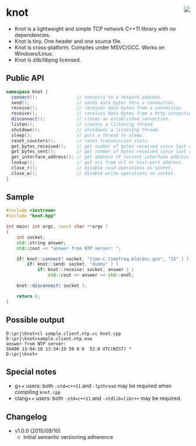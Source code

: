 knot <a href="https://travis-ci.org/r-lyeh/knot"><img src="https://api.travis-ci.org/r-lyeh/knot.svg?branch=master" align="right" /></a>
====

- Knot is a lightweight and simple TCP network C++11 library with no dependencies.
- Knot is tiny. One header and one source file.
- Knot is cross-platform. Compiles under MSVC/GCC. Works on Windows/Linux.
- Knot is zlib/libpng licensed.

## Public API
```c++
namespace knot {
  connect();               // connects to a network address.
  send();                  // sends data bytes thru a connection.
  receive();               // receives data bytes from a connection.
  receive();               // receives data bytes from a http connection.
  disconnect();            // closes an established connection.
  listen();                // creates a listening thread.
  shutdown();              // shutdowns a listening thread.
  sleep();                 // puts a thread to sleep.
  reset_counters();        // reset transmission stats.
  get_bytes_received();    // get number of bytes received since last reset.
  get_bytes_sent();        // get number of bytes received since last reset.
  get_interface_address(); // get address of current interface address (requires an established connection)
  lookup();                // get uri from url or host:port address.
  close_r();               // disable read operations on socket.
  close_w();               // disable write operations on socket.
}
```

## Sample
```c++
#include <iostream>
#include "knot.hpp"

int main( int argc, const char **argv )
{
    int socket;
    std::string answer;
    std::cout << "answer from NTP server: ";

    if( knot::connect( socket, "time-C.timefreq.bldrdoc.gov", "13" ) )
        if( knot::send( socket, "dummy" ) )
            if( knot::receive( socket, answer ) )
                std::cout << answer << std::endl;

    knot::disconnect( socket );

    return 0;
}
```

## Possible output
```
D:\prj\knot>cl sample.client.ntp.cc knot.cpp
D:\prj\knot>sample.client.ntp.exe
answer from NTP server:
56400 13-04-18 13:34:19 50 0 0  52.0 UTC(NIST) *
D:\prj\knot>
```

## Special notes
- g++ users: both `-std=c++11` and `-lpthread` may be required when compiling `knot.cpp`
- clang++ users: both `-std=c++11` and `-stdlib=libc++` may be required.

## Changelog
- v1.0.0 (2015/09/10) 
  - Initial semantic versioning adherence
